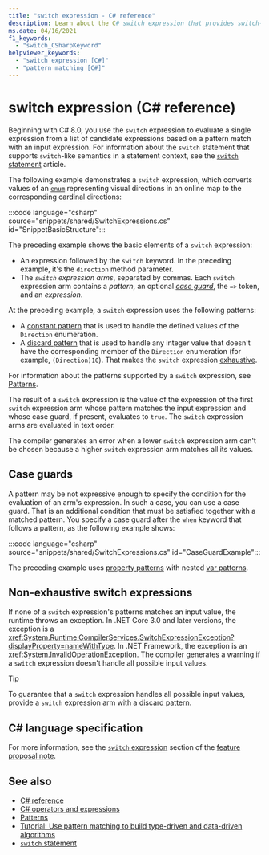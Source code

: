 ```yaml
---
title: "switch expression - C# reference"
description: Learn about the C# switch expression that provides switch-like semantics based on pattern matching.
ms.date: 04/16/2021
f1_keywords:
  - "switch_CSharpKeyword"
helpviewer_keywords:
  - "switch expression [C#]"
  - "pattern matching [C#]"
---
```

# switch expression (C# reference)

Beginning with C# 8.0, you use the `switch` expression to evaluate a single expression from a list of candidate expressions based on a pattern match with an input expression. For information about the `switch` statement that supports `switch`-like semantics in a statement context, see the [`switch` statement](../keywords/switch.md) article.

The following example demonstrates a `switch` expression, which converts values of an [`enum`](../builtin-types/enum.md) representing visual directions in an online map to the corresponding cardinal directions:

:::code language="csharp" source="snippets/shared/SwitchExpressions.cs" id="SnippetBasicStructure":::

The preceding example shows the basic elements of a `switch` expression:

- An expression followed by the `switch` keyword. In the preceding example, it's the `direction` method parameter.
- The *`switch` expression arms*, separated by commas. Each `switch` expression arm contains a *pattern*, an optional [*case guard*](#case-guards), the `=>` token, and an *expression*.

At the preceding example, a `switch` expression uses the following patterns:

- A [constant pattern](patterns.md#constant-pattern) that is used to handle the defined values of the `Direction` enumeration.
- A [discard pattern](patterns.md#discard-pattern) that is used to handle any integer value that doesn't have the corresponding member of the `Direction` enumeration (for example, `(Direction)10`). That makes the `switch` expression [exhaustive](#non-exhaustive-switch-expressions).

For information about the patterns supported by a `switch` expression, see [Patterns](patterns.md).

The result of a `switch` expression is the value of the expression of the first `switch` expression arm whose pattern matches the input expression and whose case guard, if present, evaluates to `true`. The `switch` expression arms are evaluated in text order.

The compiler generates an error when a lower `switch` expression arm can't be chosen because a higher `switch` expression arm matches all its values.

## Case guards

A pattern may be not expressive enough to specify the condition for the evaluation of an arm's expression. In such a case, you can use a case guard. That is an additional condition that must be satisfied together with a matched pattern. You specify a case guard after the `when` keyword that follows a pattern, as the following example shows:

:::code language="csharp" source="snippets/shared/SwitchExpressions.cs" id="CaseGuardExample":::

The preceding example uses [property patterns](patterns.md#property-pattern) with nested [var patterns](patterns.md#var-pattern).

## Non-exhaustive switch expressions

If none of a `switch` expression's patterns matches an input value, the runtime throws an exception. In .NET Core 3.0 and later versions, the exception is a <xref:System.Runtime.CompilerServices.SwitchExpressionException?displayProperty=nameWithType>. In .NET Framework, the exception is an <xref:System.InvalidOperationException>. The compiler generates a warning if a `switch` expression doesn't handle all possible input values.

> [!TIP]
> To guarantee that a `switch` expression handles all possible input values, provide a `switch` expression arm with a [discard pattern](patterns.md#discard-pattern).

## C# language specification

For more information, see the [`switch` expression](~/_csharplang/proposals/csharp-8.0/patterns.md#switch-expression) section of the [feature proposal note](~/_csharplang/proposals/csharp-8.0/patterns.md).

## See also

- [C# reference](../index.md)
- [C# operators and expressions](index.md)
- [Patterns](patterns.md)
- [Tutorial: Use pattern matching to build type-driven and data-driven algorithms](../../fundamentals/tutorials/pattern-matching.md)
- [`switch` statement](../keywords/switch.md)
